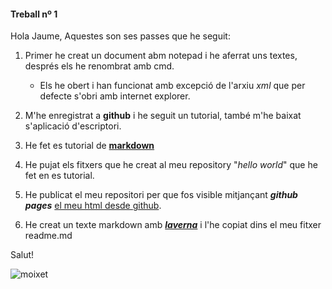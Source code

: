 #### Treball nº 1
Hola Jaume,
Aquestes son ses passes que he seguit:

1. Primer he creat un document abm notepad i he aferrat uns textes, després els he renombrat amb cmd.

	* Els he obert i han funcionat amb excepció de l'arxiu _xml_ que per defecte s'obri amb internet explorer.

2. M'he enregistrat a **github** i he seguit un tutorial, també m'he baixat s'aplicació d'escriptori.
3. He fet es tutorial de [**markdown**](http://www.markdowntutorial.com)
4. He pujat els fitxers que he creat al meu repository "_hello world_" que he fet en es tutorial.
5. He publicat el meu repositori per que fos visible mitjançant _**github pages**_ [el meu html desde github](https://mysk3r.github.io/hello-world/).
6. He creat un texte markdown amb [**_laverna_**](https://laverna.cc/) i l'he copiat dins el meu fitxer readme.md

Salut!


![moixet](https://icon-icons.com/icons2/365/PNG/256/kitten-icon_36975.png)
